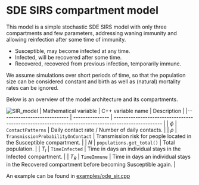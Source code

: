 
# SDE SIRS compartment model

This model is a simple stochastic SDE SIRS model with only three compartments and few parameters, addressing waning immunity and allowing reinfection after some time of immunity.
- Susceptible, may become infected at any time.
- Infected, will be recovered after some time.
- Recovered, recovered from previous infection, temporarily immune.

We assume simulations over short periods of time, so that the population size can be considered constant and birth as well as (natural) mortality rates can be ignored. 

Below is an overview of the model architecture and its compartments.

![SIR_model](https://github.com/SciCompMod/memilio/assets/69154294/01c9a2ae-2f5c-4bad-b7f0-34de651f2c73)
| Mathematical variable                   | C++ variable name | Description |
|---------------------------- | --------------- | -------------------------------------------------------------------------------------------------- |
| $\phi$                      |  `ContactPatterns`               | Daily contact rate / Number of daily contacts. |
| $\rho$                      |  `TransmissionProbabilityOnContact`               | Transmission risk for people located in the Susceptible compartment. |
| $N$                         | `populations.get_total()`   | Total population. |
| $T_{I}$                    |  `TimeInfected`               | Time in days an individual stays in the Infected compartment. |
| $T_{R}$                    |  `TimeImmune`               | Time in days an individual stays in the Recovered compartment before becoming Susceptible again. |

An example can be found in [examples/ode_sir.cpp](../../examples/ode_sir.cpp)
